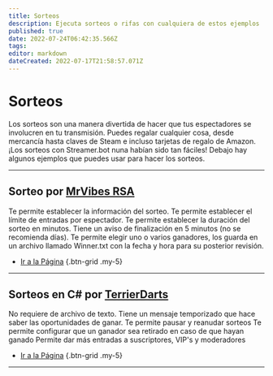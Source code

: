 ```yaml
---
title: Sorteos
description: Ejecuta sorteos o rifas con cualquiera de estos ejemplos
published: true
date: 2022-07-24T06:42:35.566Z
tags:
editor: markdown
dateCreated: 2022-07-17T21:58:57.071Z
---
```


# Sorteos

Los sorteos son una manera divertida de hacer que tus espectadores se involucren en tu transmisión. Puedes regalar cualquier cosa, desde mercancía hasta claves de Steam e incluso tarjetas de regalo de Amazon. ¡Los sorteos con Streamer.bot nuna habían sido tan fáciles! Debajo hay algunos ejemplos que puedes usar para hacer los sorteos.

---

## Sorteo por [MrVibes RSA](www.twitch.tv/mrvibes_rsa)

Te permite establecer la información del sorteo. Te permite establecer el límite de entradas por espectador. Te permite establecer la duración del sorteo en minutos. Tiene un aviso de finalización en 5 minutos (no se recomienda días). Te permite elegir uno o varios ganadores, los guarda en un archivo llamado Winner.txt con la fecha y hora para su posterior revisión.

- [ Ir a la Página](/en/extensions/giveaways/giveaway-timed)
{.btn-grid .my-5}


---

## Sorteos en C# por [TerrierDarts](https://www.twitch.tv/TerrierDarts)

No requiere de archivo de texto. Tiene un mensaje temporizado que hace saber las oportunidades de ganar. Te permite pausar y reanudar sorteos Te permite configurar que un ganador sea retirado en caso de que hayan ganado Permite dar más entradas a suscriptores, VIP's y moderadores

- [Ir a la Página](/en/extensions/giveaways/giveaway-csharp)
{.btn-grid .my-5}

---

